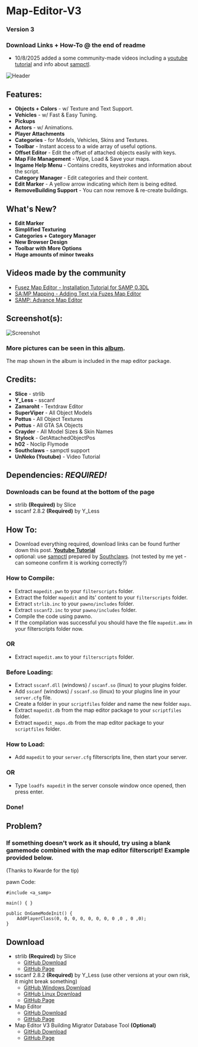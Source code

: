 # Map-Editor-V3
### Version 3
  
### Download Links + How-To @ the end of readme
* 10/8/2025 added a some community-made videos including a [youtube tutorial](https://www.youtube.com/watch?v=7Ga6QHdPCL8) and info about [sampctl](https://github.com/Southclaws/sampctl).

![Header](http://i.imgur.com/GXbn2ba.png)

## Features:
* **Objects + Colors** - w/ Texture and Text Support.
* **Vehicles** - w/ Fast & Easy Tuning.
* **Pickups**
* **Actors** - w/ Animations.
* **Player Attachments**
* **Categories** - for Models, Vehicles, Skins and Textures.
* **Toolbar** - Instant access to a wide array of useful options.
* **Offset Editor** - Edit the offset of attached objects easily with keys.
* **Map File Management** - Wipe, Load & Save your maps.
* **Ingame Help Menu** - Contains credits, keystrokes and information about the script.
* **Category Manager** - Edit categories and their content.
* **Edit Marker** - A yellow arrow indicating which item is being edited.
* **RemoveBuilding Support** - You can now remove & re-create buildings.

## What's New?
* **Edit Marker** 
* **Simplified Texturing** 
* **Categories + Category Manager**
* **New Browser Design**
* **Toolbar with More Options**
* **Huge amounts of minor tweaks**

## Videos made by the community
* [Fusez Map Editor - Installation Tutorial for SAMP 0.3DL](https://www.youtube.com/watch?v=7Ga6QHdPCL8)
* [SA:MP Mapping - Adding Text via Fuzes Map Editor](https://www.youtube.com/watch?v=3jN_nZHevzk)
* [SAMP: Advance Map Editor](https://www.youtube.com/watch?v=pA9E4ARmz60)

## Screenshot(s):
![Screenshot](https://i.imgur.com/yz8aR7C.jpeg)

### More pictures can be seen in this [album](https://imgur.com/a/dcFWm).
The map shown in the album is included in the map editor package.

## Credits:
* **Slice** - strlib
* **Y_Less** - sscanf
* **Zamaroht** - Textdraw Editor
* **SuperViper** - All Object Models
* **Pottus** - All Object Textures
* **Pottus** - All GTA SA Objects
* **Crayder** - All Model Sizes & Skin Names
* **Stylock** - GetAttachedObjectPos
* **h02** - Noclip Flymode
* **Southclaws** - sampctl support
* **UnNeko (Youtube)** - Video Tutorial

## Dependencies: ***REQUIRED!***
### Downloads can be found at the bottom of the page
* strlib **(Required)** by Slice
* sscanf 2.8.2 **(Required)** by Y_Less

## How To:
* Download everything required, download links can be found further down this post. [**Youtube Tutorial**](https://www.youtube.com/watch?v=7Ga6QHdPCL8)
* optional: use [sampctl](https://github.com/Southclaws/sampctl) prepared by [Southclaws](https://github.com/Southclaws). (not tested by me yet - can someone confirm it is working correctly?)
  
### How to Compile:
* Extract ```mapedit.pwn``` to your ```filterscripts``` folder.
* Extract the folder ```mapedit``` and its' content to your ```filterscripts``` folder.
* Extract ```strlib.inc``` to your ```pawno/includes``` folder.
* Extract ```sscanf2.inc``` to your ```pawno/includes``` folder.
* Compile the code using pawno.
* If the compilation was successful you should have the file ```mapedit.amx``` in your filterscripts folder now.
### OR
* Extract ```mapedit.amx``` to your ```filterscripts``` folder.

### Before Loading:
* Extract ```sscanf.dll``` (windows) / ```sscanf.so``` (linux) to your plugins folder.
* Add ```sscanf``` (windows) / ```sscanf.so``` (linux) to your plugins line in your ```server.cfg``` file.
* Create a folder in your ```scriptfiles``` folder and name the new folder ```maps```.
* Extract ```mapedit.db``` from the map editor package to your ```scriptfiles``` folder.
* Extract ```mapedit_maps.db``` from the map editor package to your ```scriptfiles``` folder.

### How to Load:
* Add ```mapedit``` to your ```server.cfg``` filterscripts line, then start your server.
### OR
* Type ```loadfs mapedit``` in the server console window once opened, then press enter.
### Done!

## Problem?
### If something doesn't work as it should, try using a blank gamemode combined with the map editor filterscript! Example provided below.
(Thanks to Kwarde for the tip)

pawn Code:
```
#include <a_samp>

main() { }

public OnGameModeInit() {
    AddPlayerClass(0, 0, 0, 0, 0, 0, 0, 0 ,0 , 0 ,0);
}
```

## Download
* strlib **(Required)** by Slice
  * [GitHub Download](https://github.com/oscar-broman/strlib/archive/master.zip)
  * [GitHub Page](https://github.com/oscar-broman/strlib)
* sscanf 2.8.2 **(Required)** by Y_Less (use other versions at your own risk, it might break something)
  * [GitHub Windows Download](https://github.com/Y-Less/sscanf/releases/download/v2.8.2/sscanf-2.8.2-win32.zip)
  * [GitHub Linux Download](https://github.com/Y-Less/sscanf/releases/download/v2.8.2/sscanf-2.8.2-linux.tar.gz)
  * [GitHub Page](https://github.com/Y-Less/sscanf/releases/tag/v2.8.2)
* Map Editor
  * [GitHub Download](https://github.com/simonseidel/Map-Editor-V3/archive/master.zip)
  * [GitHub Page](https://github.com/simonseidel/Map-Editor-V3)
* Map Editor V3 Building Migrator Database Tool **(Optional)**
    * [GitHub Download](https://github.com/simonseidel/Map-Editor-V3-BuildMigrator/archive/refs/heads/master.zip)
    * [GitHub Page](https://github.com/simonseidel/Map-Editor-V3-BuildMigrator)
